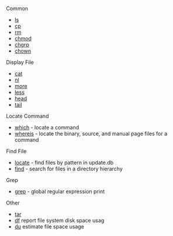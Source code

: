 Common
- [ls](ls.md)
- [cp](cp.md)
- [rm](rm.md)
- [chmod](chmod.md)
- [chgrp](chgrp.md)
- [chown](chown.md)

Display File
- [cat](cat.md)
- [nl](nl.md)
- [more](more.md)
- [less](less.md)
- [head](head.md)
- [tail](tail.md)

Locate Command
- [which](which.md) - locate a command
- [whereis](whereis.md) - locate the binary, source, and manual page files for a command

Find File 
- [locate](locate.md) - find files by pattern in update.db
- [find](find.md) - search for files in a directory hierarchy


Grep
- [grep](grep.md) - global regular expression print

Other
- [tar](tar.md)
- [df](df.md) report file system disk space usag
- [du](du.md) estimate file space usage



